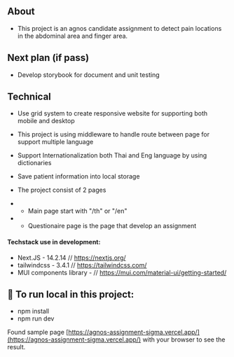 ## About
* This project is an agnos candidate assignment to detect pain locations in the abdominal area and finger area.

## Next plan (if pass)

* Develop storybook for document and unit testing

## Technical

* Use grid system to create responsive website for supporting both mobile and desktop
* This project is using middleware to handle route between page for support multiple language
* Support Internationalization both Thai and Eng language by using dictionaries
* Save patient information into local storage

* The project consist of 2 pages
* * Main page start with "/th" or "/en"
* * Questionaire page is the page that develop an assignment

#### Techstack use in development:

* Next.JS - 14.2.14 // https://nextjs.org/
* tailwindcss - 3.4.1 // https://tailwindcss.com/
* MUI components library - // https://mui.com/material-ui/getting-started/


## 🚨 To run local in this project:

* npm install
* npm run dev

Found sample page [https://agnos-assignment-sigma.vercel.app/](https://agnos-assignment-sigma.vercel.app/) with your browser to see the result.
